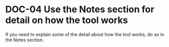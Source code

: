 # DOC-04 Use the Notes section for detail on how the tool works

If you need to explain some of the detail about how the tool works, do so in the Notes section.
